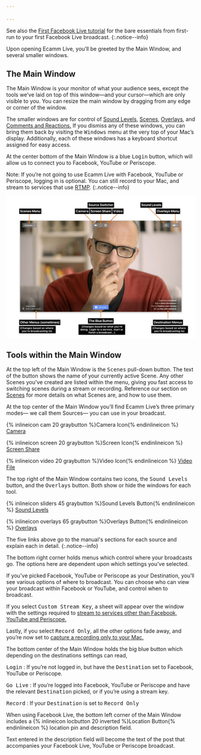 ```yaml
---

---
```


<!-- ## Your First Time Around with Ecamm Live -->

See also the [First Facebook Live tutorial](/ecamm-live-first-facebook-live/001-introduction) for the bare essentials from first-run to your first Facebook Live broadcast.
{:.notice--info}

Upon opening Ecamm Live, you’ll be greeted by the Main Window, and several smaller windows.
 
## The Main Window

The Main Window is your monitor of what your audience sees, except the tools we’ve laid on top of this window—and your cursor—which are only visible to you. You can resize the main window by dragging from any edge or corner of the window.

The smaller windows are for control of [Sound Levels](../004-source-modes/#the-sound-levels-window), [Scenes](../005-using-scenes), [Overlays](../003-using-overlays), and [Comments and Reactions.](../003-using-overlays/#facebook-comment-overlays) If you dismiss any of these windows, you can bring them back by visiting the <samp>Windows</samp> menu at the very top of your Mac’s display. Additionally, each of these windows has a keyboard shortcut assigned for easy access.

At the center bottom of the Main Window is a blue <samp class="blue">Login</samp> button, which will allow us to connect you to Facebook, YouTube or Periscope.

Note: If you’re not going to use Ecamm Live with Facebook, YouTube or Periscope, logging in is optional. You can still record to your Mac, and stream to services that use [RTMP](../007-broadcast-to-rtmp).
{:.notice--info}

[![Figure\: Annotated Main Window with tools labeled](/assets/img/main-window-annotated.png "Click for full-size image.")
](/assets/img/main-window-annotated.png)

## Tools within the Main Window

At the top left of the Main Window is the <samp>Scenes</samp> pull-down button. The text of the button shows the name of your currently active Scene. Any other Scenes you’ve created are listed within the menu, giving you fast access to switching scenes during a stream or recording. Reference our section on [Scenes](../005-using-scenes) for more details on what Scenes are, and how to use them.

At the top center of the Main Window you’ll find Ecamm Live’s three primary modes— we call them Sources— you can use in your broadcast.

{% inlineicon cam 20 graybutton %}Camera Icon{% endinlineicon %} [Camera](../004-source-modes/#camera)

{% inlineicon screen 20 graybutton %}Screen Icon{% endinlineicon %} [Screen Share](../004-source-modes/#screen-share)

{% inlineicon video 20 graybutton %}Video Icon{% endinlineicon %} [Video File](../004-source-modes/#video-files)

The top right of the Main Window contains two icons, the <samp>Sound Levels</samp> button, and the <samp>Overlays</samp> button. Both show or hide the windows for each tool.

{% inlineicon sliders 45 graybutton %}Sound Levels Button{% endinlineicon %} [Sound Levels](../004-source-modes/#the-sound-levels-window)

{% inlineicon overlays 65 graybutton %}Overlays Button{% endinlineicon %} [Overlays](../003-using-overlays)

The five links above go to the manual's sections for each source and explain each in detail.
{:.notice--info}

The bottom right corner holds menus which control where your broadcasts go. The options here are dependent upon which settings you’ve selected.

If you've picked Facebook, YouTube or Periscope as your Destination, you’ll see various options of where to broadcast. You can choose who can view your broadcast within Facebook or YouTube, and control when to broadcast.

If you select <samp>Custom Stream Key</samp>, a sheet will appear over the window with the settings required to [stream to services other than Facebook, YouTube and Periscope.](../009-broadcast-to-rtmp)

Lastly, if you select <samp>Record Only</samp>, all the other options fade away, and you’re now set to [capture a recording only to your Mac.](../010-local-recordings)

The bottom center of the Main Window holds the big blue button which depending on the destinations settings can read,

<samp class="blue">Login</samp>
: If you’re not logged in, but have the <samp>Destination</samp> set to Facebook, YouTube or Periscope.

<samp class="blue">Go Live</samp>
: If you’re logged into Facebook, YouTube or Periscope and have the relevant <samp>Destination</samp> picked, or if you’re using a stream key.

<samp class="blue">Record</samp>
: If your <samp>Destination</samp> is set to <samp>Record Only</samp>

When using Facebook Live, the bottom left corner of the Main Window includes a {% inlineicon locbutton 20 inverted %}Location Button{% endinlineicon %}  location pin and description field.

Text entered in the description field will become the text of the post that accompanies your Facebook Live, YouTube or Periscope broadcast.
